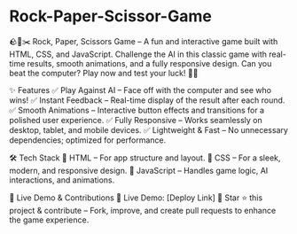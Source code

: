 # Rock-Paper-Scissor-Game
🪨📄✂️ Rock, Paper, Scissors Game – A fun and interactive game built with HTML, CSS, and JavaScript. Challenge the AI in this classic game with real-time results, smooth animations, and a fully responsive design. Can you beat the computer? Play now and test your luck! 🚀🔥

✨ Features
✅ Play Against AI – Face off with the computer and see who wins!
✅ Instant Feedback – Real-time display of the result after each round.
✅ Smooth Animations – Interactive button effects and transitions for a polished user experience.
✅ Fully Responsive – Works seamlessly on desktop, tablet, and mobile devices.
✅ Lightweight & Fast – No unnecessary dependencies; optimized for performance.

🛠️ Tech Stack
🔹 HTML – For app structure and layout.
🔹 CSS – For a sleek, modern, and responsive design.
🔹 JavaScript – Handles game logic, AI interactions, and animations.

🚀 Live Demo & Contributions
🔗 Live Demo: [Deploy Link]
📌 Star ⭐ this project & contribute – Fork, improve, and create pull requests to enhance the game experience.

